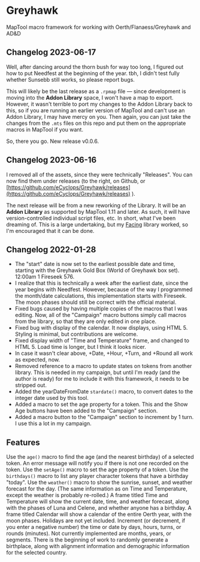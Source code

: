 # Greyhawk
MapTool macro framework for working with Oerth/Flanaess/Greyhawk and AD&amp;D

## Changelog 2023-06-17
Well, after dancing around the thorn bush for way too long, I figured out how to put Needfest at the beginning of the year. tbh, I didn't test fully whether Sunsebb still works, so please report bugs.

This will likely be the last release as a `.rpmap` file — since development is moving into the **Addon Library** space, I won't have a map to export. However, it wasn't terrible to port my changes to the Addon Library back to this, so if you are running an earlier version of MapTool and can't use an Addon Library, I may have mercy on you. Then again, you can just take the changes from the `.mts` files on this repo and put them on the appropriate macros in MapTool if you want.

So, there you go. New release v0.0.6.

## Changelog 2023-06-16
I removed all of the assets, since they were technically "Releases". You can now find them under releases (to the right, on Github, or [https://github.com/eCyclops/Greyhawk/releases](https://github.com/eCyclops/Greyhawk/releases) ).

The next release will be from a new reworking of the Library. It will be an **Addon Library** as supported by MapTool 1.11 and later. As such, it will have version-controlled individual script files, etc. In short, what I've been dreaming of. This is a large undertaking, but my [Facing](https://github.com/eCyclops/Facing) library worked, so I'm encouraged that it can be done.

## Changelog 2022-01-28
- The "start" date is now set to the earliest possible date and time, starting with the Greyhawk Gold Box (World of Greyhawk box set). 12:00am 1 Fireseek 576.
- I realize that this is technically a week after the earliest date, since the year begins with Needfest. However, because of the way I programmed the month/date calculations, this implementation starts with Fireseek. The moon phases should still be correct with the official material.
- Fixed bugs caused by having multiple copies of the macros that I was editing. Now, all of the "Campaign" macro buttons simply call macros from the library, so that they are only edited in one place.
- Fixed bug with display of the calendar. It now displays, using HTML 5. Styling is minimal, but contributions are welcome.
- Fixed display width of "Time and Temperature" frame, and changed to HTML 5. Load time is longer, but I think it looks nicer.
- In case it wasn't clear above, +Date, +Hour, +Turn, and +Round all work as expected, now.
- Removed reference to a macro to update states on tokens from another library. This is needed in my campaign, but until I'm ready (and the author is ready) for me to include it with this framework, it needs to be stripped out.
- Added the yearDateFromDate `stardate()` macro, to convert dates to the integer date used by this tool.
- Added a macro to set the age property for a token. This and the Show Age buttons have been added to the "Campaign" section.
- Added a macro button to the "Campaign" section to increment by 1 turn. I use this a lot in my campaign.

## Features
Use the `age()` macro to find the age (and the nearest birthday) of a selected token. An error message will notify you if there is not one recorded on the token.
Use the `setAge()` macro to set the age property of a token.
Use the `birthdays()` macro to list any player character tokens that have a birthday "today".
Use the `weather()` macro to show the sunrise, sunset, and weather forecast for the day. (The same information as on Time and Temperature, except the weather is probably re-rolled.)
A frame titled Time and Temperature will show the current date, time, and weather forecast, along with the phases of Luna and Celene, and whether anyone has a birthday.
A frame titled Calendar will show a calendar of the entire Oerth year, with the moon phases. Holidays are not yet included.
Increment (or decrement, if you enter a negative number) the time or date by days, hours, turns, or rounds (minutes). Not currently implemented are months, years, or segments.
There is the beginning of work to randomly generate a birthplace, along with alignment information and demographic information for the selected country.
